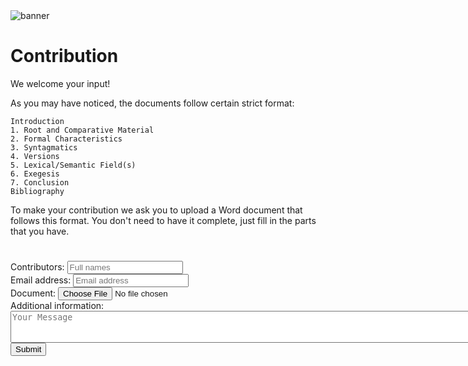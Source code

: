 <html><body><img id="banner" src="/sahd/images/banners/banner.png" alt="banner" /></body></html>

# Contribution

We welcome your input!

As you may have noticed, the documents follow certain strict format:

	Introduction
	1. Root and Comparative Material
	2. Formal Characteristics
	3. Syntagmatics
	4. Versions
	5. Lexical/Semantic Field(s)
	6. Exegesis
	7. Conclusion
	Bibliography

To make your contribution we ask you to upload a Word document that follows this format.  You don't need to have it complete, just fill in the parts that you have.
<div class="container" xmlns="http://www.w3.org/1999/html">
    <h1></h1>
    <form target="_self" action="https://formsubmit.co/vesaakerman@gmail.com" method="POST" enctype="multipart/form-data">
        <div class="form-group">
            <div class="form-row">
                <label>Contributors:
                    <input type="text" name="name" class="form-control" placeholder="Full names" required>
                </label>
            </div>
            <div class="form-row">
                <label>Email address:
                    <input type="email" name="email" class="form-control" placeholder="Email address" required>
                </label>
            </div>
            <div class="form-row">
                <label>Document:
                    <input type="file" name="attachment" accept="application/msword, application/vnd.openxmlformats-officedocument.wordprocessingml.document" required>
                </label>
            </div>
            <div class="form-row">
                <label>Additional information:
                    <textarea placeholder="Your Message" class="form-control" name="message" rows="3" cols="95"></textarea>
                </label>
            </div>
        </div>
        <input type="hidden" name="_autoresponse" value="Thank you for your submission!"/>
        <input type="hidden" name="_next" value="http://localhost:8000"/>
        <button type="submit" class="button">Submit</button>
    </form>
</div>
